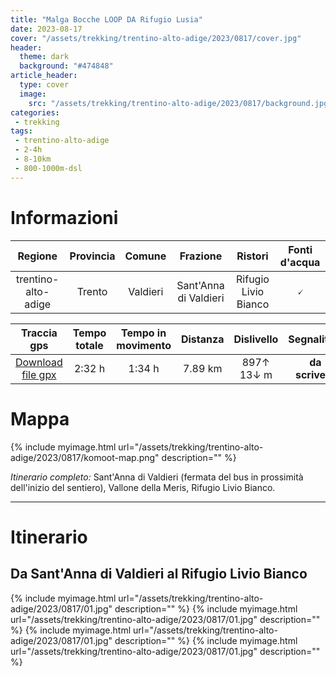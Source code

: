 ```yaml
---
title: "Malga Bocche LOOP DA Rifugio Lusia"
date: 2023-08-17
cover: "/assets/trekking/trentino-alto-adige/2023/0817/cover.jpg"
header:
  theme: dark
  background: "#474848"
article_header:
  type: cover
  image:
    src: "/assets/trekking/trentino-alto-adige/2023/0817/background.jpg"
categories:
 - trekking
tags:
 - trentino-alto-adige
 - 2-4h
 - 8-10km
 - 800-1000m-dsl
---
```


# Informazioni

|       Regione       | Provincia |   Comune | Frazione  | Ristori | Fonti d'acqua |
|:-------------------:|:---------:|:------------:|:-------:|:------:|:--------:|
| trentino-alto-adige             |   Trento  | Valdieri | Sant'Anna di Valdieri | Rifugio Livio Bianco | 🗸 |

|     Traccia gps     |  Tempo totale | Tempo in movimento |  Distanza | Dislivello  | Segnalitica |
|:-------------------:| :------:|:---------:|:--------:|:----------: | :---------: |
| [Download file gpx](/assets/trekking/trentino-alto-adige/2023/0817/traccia-gps.gpx) |  2:32 h | 1:34 h|  7.89 km | 897↑ 13↓ m | **da scrivere** |


# Mappa

{% include myimage.html url="/assets/trekking/trentino-alto-adige/2023/0817/komoot-map.png" description="" %}

*Itinerario completo:* Sant'Anna di Valdieri (fermata del bus in prossimità dell'inizio del sentiero), Vallone della Meris, Rifugio Livio Bianco.

---

# Itinerario

## Da Sant'Anna di Valdieri al Rifugio Livio Bianco

{% include myimage.html url="/assets/trekking/trentino-alto-adige/2023/0817/01.jpg" description="" %}
{% include myimage.html url="/assets/trekking/trentino-alto-adige/2023/0817/01.jpg" description="" %}
{% include myimage.html url="/assets/trekking/trentino-alto-adige/2023/0817/01.jpg" description="" %}
{% include myimage.html url="/assets/trekking/trentino-alto-adige/2023/0817/01.jpg" description="" %}



